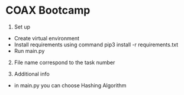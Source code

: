 # COAX Bootcamp

1. Set up
- Create virtual environment
- Install requirements using command pip3 install -r requirements.txt
- Run main.py

2. File name correspond to the task number

3. Additional info
  - in main.py you can choose Hashing Algorithm
